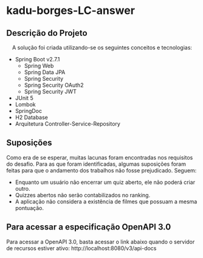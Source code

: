 # kadu-borges-LC-answer

## Descrição do Projeto
<p align="center">
A solução foi criada utilizando-se os seguintes conceitos e tecnologias:
<ul>
  <li>Spring Boot v2.7.1
    <ul>
      <li>Spring Web</li>
      <li>Spring Data JPA</li>
      <li>Spring Security</li>
      <li>Spring Security OAuth2</li>
      <li>Spring Security JWT</li>
    </ul>
  </li>
  <li>JUnit 5</li>
  <li>Lombok</li>
  <li>SpringDoc</li>
  <li>H2 Database</li>
  <li>Arquitetura Controller-Service-Repository</li>
</ul>
</p>

## Suposições
Como era de se esperar, muitas lacunas foram encontradas nos requisitos do desafio. Para as que foram identificadas, algumas suposições foram feitas para que o andamento dos trabalhos não fosse prejudicado. Seguem:
<ul>
  <li>Enquanto um usuário não encerrar um quiz aberto, ele não poderá criar outro.</li>
  <li>Quizzes abertos não serão contabilizados no ranking.</li>
  <li>A aplicação não considera a existência de filmes que possuam a mesma pontuação.</li>
</ul>

## Para acessar a especificação OpenAPI 3.0
Para acessar a OpenAPI 3.0, basta acessar o link abaixo quando o servidor de recursos estiver ativo:
http://localhost:8080/v3/api-docs


